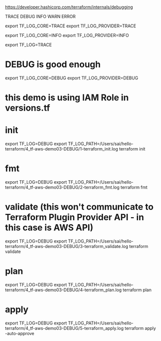 https://developer.hashicorp.com/terraform/internals/debugging

TRACE
DEBUG
INFO
WARN
ERROR

export TF_LOG_CORE=TRACE
export TF_LOG_PROVIDER=TRACE

export TF_LOG_CORE=INFO
export TF_LOG_PROVIDER=INFO

export TF_LOG=TRACE

# DEBUG is good enough
export TF_LOG_CORE=DEBUG
export TF_LOG_PROVIDER=DEBUG

# this demo is using IAM Role in versions.tf


# init
export TF_LOG=DEBUG
export TF_LOG_PATH=/Users/sai/hello-terraform/4_tf-aws-demo03-DEBUG/1-terraform_init.log
terraform init

# fmt
export TF_LOG=DEBUG
export TF_LOG_PATH=/Users/sai/hello-terraform/4_tf-aws-demo03-DEBUG/2-terraform_fmt.log
terraform fmt

# validate (this won't communicate to Terraform Plugin Provider API - in this case is AWS API)
export TF_LOG=DEBUG
export TF_LOG_PATH=/Users/sai/hello-terraform/4_tf-aws-demo03-DEBUG/3-terraform_validate.log
terraform validate

# plan
export TF_LOG=DEBUG
export TF_LOG_PATH=/Users/sai/hello-terraform/4_tf-aws-demo03-DEBUG/4-terraform_plan.log
terraform plan

# apply
export TF_LOG=DEBUG
export TF_LOG_PATH=/Users/sai/hello-terraform/4_tf-aws-demo03-DEBUG/5-terraform_apply.log
terraform apply -auto-approve